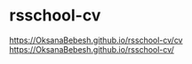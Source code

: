 # rsschool-cv

https://OksanaBebesh.github.io/rsschool-cv/cv
https://OksanaBebesh.github.io/rsschool-cv/
